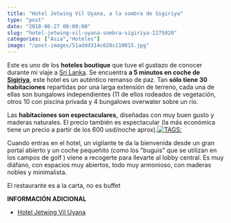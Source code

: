 ```yaml
---
title: "Hotel Jetwing Vil Uyana, a la sombra de Sigiriya"
type: "post"
date: "2018-06-27 00:00:00"
slug: "hotel-jetwing-vil-uyana-sombra-sigiriya-2275020"
categories: ["Asia","Hoteles"]
image: "/post-images/51addd314c628s110015.jpg"
---
```


Este es uno de los **hoteles boutique** que tuve el gustazo de conocer durante mi viaje a [Sri Lanka](http://www.missviajes.com/sri-lanka-pais-eterna-sonrisa-2272853/). Se encuentra **a 5 minutos en coche de[ Sigiriya](http://www.missviajes.com/sigiriya-roca-leon-2274315/)**, este hotel es un auténtico remanso de paz. Tan **sólo tiene 30 habitaciones** repartidas por una larga extensión de terreno, cada una de ellas son bungalows independientes (11 de ellos rodeados de vegetación, otros 10 con piscina privada y 4 bungalows overwater sobre un río.  
  
Las **habitaciones son espectaculares,** diseñadas con muy buen gusto y maderas naturales. El precio también es espectacular (la más económica tiene un precio a partir de los 600 usd/noche aprox).[![ TAGS:](/post-images/51addd314c628s110015.jpg "habitación forest with pool by missviajes")](/post-images/51addd314c628s110015.jpg)  
  
Cuando entras en el hotel, un vigilante te da la bienvenida desde un gran portal abierto y un coche pequeñito (como los "buguis" que se utilizan en los campos de golf ) viene a recogerte para llevarte al lobby central. Es muy diáfano, con espacios muy abiertos, todo muy armonioso, con maderas nobles y minimalista.  
  
El restaurante es a la carta, no es buffet  
  
**INFORMACIÓN ADICIONAL**

- [Hotel Jetwing Vil Uyana](http://www.jetwinghotels.com/jetwingviluyana/)